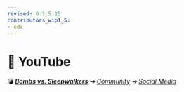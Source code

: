 ```yaml
---
revised: 0.1.5.15
contributors_wip1_5:
- edx
---
```


# 📄 YouTube

💣 ***[Bombs vs. Sleepwalkers][home]** ➔ [Community][community] ➔ [Social Media][socialmedia]*

[home]: /README.md
[community]: /community/readme.md
[socialmedia]: /community/social_media/readme.md
